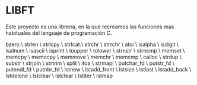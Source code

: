 # LIBFT

Este proyecto es una librería, en la que recreamos las funciones mas habituales del lenguaje de programación C.


bzero \ strlen \ strlcpy \ strlcat.\	strchr \	strrchr \	atoi \	isalpha \ isdigit \	isalnum \	isascii \ isprint \ toupper \	tolower \ strnstr \	strncmp \	memset
\	memcpy \	memccpy \ memmove \	memchr \	memcmp \ calloc \	strdup \	substr \	strjoin \ strtrim \	split \	itoa \	strmapi \	putchar_fd \	putstr_fd \ putendl_fd 
\ putnbr_fd \ lstnew \ lstadd_front \	lstsize \ lstlast \ lstadd_back \ lstdelone \	lstclear \ lstclear \ lstiter \ lstmap
